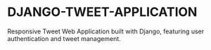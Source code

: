 # DJANGO-TWEET-APPLICATION
Responsive Tweet Web Application built with Django, featuring user authentication and tweet management.

